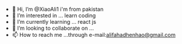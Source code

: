 - 👋 Hi, I’m @XiaoAli1 i'm from pakistan
- 👀 I’m interested in ... learn coding
- 🌱 I’m currently learning ... react js
- 💞️ I’m looking to collaborate on ...
- 📫 How to reach me ...through e-mail:alifahadhenhao@gmail.com

<!---
XiaoAli1/XiaoAli1 is a ✨ special ✨ repository because its `README.md` (this file) appears on your GitHub profile.
You can click the Preview link to take a look at your changes.
--->
